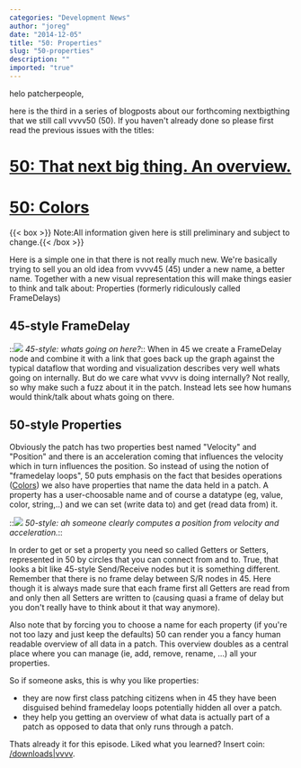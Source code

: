 ```yaml
---
categories: "Development News"
author: "joreg"
date: "2014-12-05"
title: "50: Properties"
slug: "50-properties"
description: ""
imported: "true"
---
```



helo patcherpeople,

here is the third in a series of blogposts about our forthcoming nextbigthing that we still call vvvv50 (50). If you haven't already done so please first read the previous issues with the titles:

# [50: That next big thing. An overview.](/blog/2014/50-that-next-big-thing.-an-overview.)
# [50: Colors](/blog/2014/50-colors)

{{< box >}}
Note:All information given here is still preliminary and subject to change.{{< /box >}}

Here is a simple one in that there is not really much new. We're basically trying to sell you an old idea from vvvv45 (45) under a new name, a better name. Together with a new visual representation this will make things easier to think and talk about: Properties (formerly ridiculously called FrameDelays)

## 45-style FrameDelay
::![](framedelay_0.png) 
*45-style: whats going on here?*::
When in 45 we create a FrameDelay node and combine it with a link that goes back up the graph against the typical dataflow that wording and visualization describes very well whats going on internally. But do we care what vvvv is doing internally? Not really, so why make such a fuzz about it in the patch. Instead lets see how humans would think/talk about whats going on there. 

## 50-style Properties
Obviously the patch has two properties best named "Velocity" and "Position" and there is an acceleration coming that influences the velocity which in turn influences the position. So instead of using the notion of "framedelay loops", 50 puts emphasis on the fact that besides operations ([Colors](/blog/2014/50-colors)) we also have properties that name the data held in a patch. A property has a user-choosable name and of course a datatype (eg, value, color, string,..) and we can set (write data to) and get (read data from) it.

::![](50properties_1.png) 
*50-style: ah someone clearly computes a position from velocity and acceleration.*::

In order to get or set a property you need so called Getters or Setters, represented in 50 by circles that you can connect from and to. True, that looks a bit like 45-style Send/Receive nodes but it is something different. Remember that there is no frame delay between S/R nodes in 45. Here though it is always made sure that each frame first all Getters are read from and only then all Setters are written to (causing quasi a frame of delay but you don't really have to think about it that way anymore). 

Also note that by forcing you to choose a name for each property (if you're not too lazy and just keep the defaults) 50 can render you a fancy human readable overview of all data in a patch. This overview doubles as a central place where you can manage (ie, add, remove, rename, ...) all your properties.

So if someone asks, this is why you like properties:
* they are now first class patching citizens when in 45 they have been disguised behind framedelay loops potentially hidden all over a patch. 
* they help you getting an overview of what data is actually part of a patch as opposed to data that only runs through a patch. 

Thats already it for this episode. Liked what you learned? Insert coin: [/downloads|vvvv](flattr).